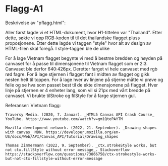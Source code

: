 # Flagg-A1

Beskrivelse av "pflagg.html":

Aller først lagde vi et HTML-dokument, hvor H1-tittelen var "Thailand". Etter dette, søkte vi opp RGB-koden til til det thailandske flagget pluss proposjonene. 
Etter dette lagde vi taggen "style" hvor alt av design av HTML-filen skal foregå. I style-taggen ble de ulike 

For å lage Vietnam flagget begynte vi med å bestme bredden og høyden på canvaset for å passe til dimensjonene til Vietnam flagget som er 2:3.
Canvaset ble derfor 640:426px. Deretter farget vi hele canvaset med rgb rød fagre. For å lage stjernen i flagget fant i midten av flagget og gikk nesten helt til toppen.
For å lage hver av linjene på stjerne måtte vi prøve og feile og se hva som passet best til de ekte dimensjonene på flagget.
Hver linje på stjernen er 4 enheter lang, som vil si 21px med vårt bredde på canvaset.
Vi brukte tilStroke og filStyle for å farge stjernen gul.

Referanser:
    Vietnam flagg:
    
    Traversy Media. (2020, 7. Januar). _HTML5 Canvas API Crash Course_ YouTube. https://www.youtube.com/watch?v=gm1QtePAYTM 
    
    Mozilla development network. (2022, 21. September). _Drawing shapes with canvas_ MDN. https://developer.mozilla.org/en-US/docs/Web/API/Canvas_API/Tutorial/Drawing_shapes
    
    Thomas Zimmermann (2022, 9. September). _ctx.strokeStyle works, but not ctx.fillStyle without error message_. Stackoverflow https://stackoverflow.com/questions/73866758/ctx-strokestyle-works-but-not-ctx-fillstyle-without-error-message
    
